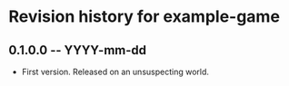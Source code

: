 # Revision history for example-game

## 0.1.0.0 -- YYYY-mm-dd

* First version. Released on an unsuspecting world.
